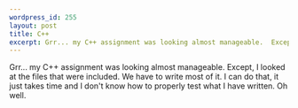 ```yaml
--- 
wordpress_id: 255
layout: post
title: C++
excerpt: Grr... my C++ assignment was looking almost manageable.  Except, I looked at the files that were included.  We have to write most of it.  I can do that, it just takes time and I don't know how to properly test what I have written.  Oh well.
---
```

Grr... my C++ assignment was looking almost manageable.  Except, I looked at the files that were included.  We have to write most of it.  I can do that, it just takes time and I don't know how to properly test what I have written.  Oh well.
